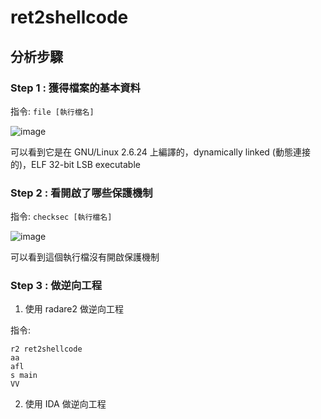 # ret2shellcode
## 分析步驟
### Step 1 : 獲得檔案的基本資料

指令: ```file [執行檔名]```

![image](https://user-images.githubusercontent.com/22366572/148719601-e694ff03-15c6-41e8-91e0-63f9528e3fc8.png)

可以看到它是在 GNU/Linux 2.6.24 上編譯的，dynamically linked (動態連接的)，ELF 32-bit LSB executable

### Step 2 : 看開啟了哪些保護機制

指令: ```checksec [執行檔名]```

![image](https://user-images.githubusercontent.com/22366572/148719750-61ca71ad-4ce4-4565-ac46-e310794b4f09.png)

可以看到這個執行檔沒有開啟保護機制

### Step 3 : 做逆向工程

1. 使用 radare2 做逆向工程

指令:
```
r2 ret2shellcode
aa
afl
s main
VV
```

2. 使用 IDA 做逆向工程
